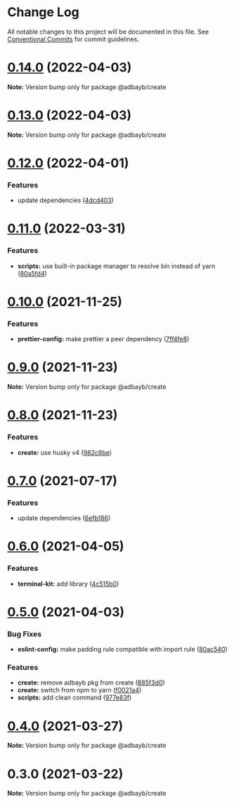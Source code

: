 # Change Log

All notable changes to this project will be documented in this file.
See [Conventional Commits](https://conventionalcommits.org) for commit guidelines.

# [0.14.0](https://github.com/adbayb/stack/compare/v0.13.0...v0.14.0) (2022-04-03)

**Note:** Version bump only for package @adbayb/create





# [0.13.0](https://github.com/adbayb/stack/compare/v0.12.0...v0.13.0) (2022-04-03)

**Note:** Version bump only for package @adbayb/create





# [0.12.0](https://github.com/adbayb/stack/compare/v0.11.0...v0.12.0) (2022-04-01)


### Features

* update dependencies ([4dcd403](https://github.com/adbayb/stack/commit/4dcd4039c0dac3596129db05657fa5a85deaceab))





# [0.11.0](https://github.com/adbayb/stack/compare/v0.10.0...v0.11.0) (2022-03-31)


### Features

* **scripts:** use built-in package manager to resolve bin instead of yarn ([80a5fd4](https://github.com/adbayb/stack/commit/80a5fd4776b4f36ac6e583e289342bfe2474e22e))





# [0.10.0](https://github.com/adbayb/stack/compare/v0.9.0...v0.10.0) (2021-11-25)

### Features

-   **prettier-config:** make prettier a peer dependency ([7ff4fe8](https://github.com/adbayb/stack/commit/7ff4fe86438dbccfebe27ad71fabd2108e1b848e))

# [0.9.0](https://github.com/adbayb/stack/compare/v0.8.0...v0.9.0) (2021-11-23)

**Note:** Version bump only for package @adbayb/create

# [0.8.0](https://github.com/adbayb/stack/compare/v0.7.0...v0.8.0) (2021-11-23)

### Features

-   **create:** use husky v4 ([982c8be](https://github.com/adbayb/stack/commit/982c8bea835f1610d578175071b6d52e83cc8e92))

# [0.7.0](https://github.com/adbayb/stack/compare/v0.6.1...v0.7.0) (2021-07-17)

### Features

-   update dependencies ([6efb186](https://github.com/adbayb/stack/commit/6efb1864152fc7c1a2a697e0795fd2f104cfd09e))

# [0.6.0](https://github.com/adbayb/stack/compare/v0.5.0...v0.6.0) (2021-04-05)

### Features

-   **terminal-kit:** add library ([4c515b0](https://github.com/adbayb/stack/commit/4c515b0094beadf12d7169dc658a7de8917bfbde))

# [0.5.0](https://github.com/adbayb/create/compare/v0.4.0...v0.5.0) (2021-04-03)

### Bug Fixes

-   **eslint-config:** make padding rule compatible with import rule ([80ac540](https://github.com/adbayb/create/commit/80ac5402c6cb319d669d3af261d6b69b6bf49486))

### Features

-   **create:** remove adbayb pkg from create ([885f3d0](https://github.com/adbayb/create/commit/885f3d09f99cfbfd84729331bf06c2de10eb2bfe))
-   **create:** switch from npm to yarn ([f0021a4](https://github.com/adbayb/create/commit/f0021a4241e04bdca823087a41bb3dac6b040309))
-   **scripts:** add clean command ([977e83f](https://github.com/adbayb/create/commit/977e83fc629a021b5b8f5d501ec363ecb5a5f4c2))

# [0.4.0](https://github.com/adbayb/create/compare/v0.3.0...v0.4.0) (2021-03-27)

**Note:** Version bump only for package @adbayb/create

# 0.3.0 (2021-03-22)

**Note:** Version bump only for package @adbayb/create

